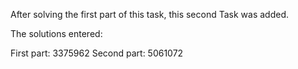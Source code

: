 After solving the first part of this task, this second Task was added.

The solutions entered:

First part: 3375962
Second part: 5061072
